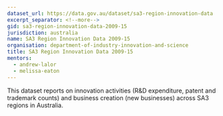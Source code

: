 ```yaml
---
dataset_url: https://data.gov.au/dataset/sa3-region-innovation-data
excerpt_separator: <!--more-->
gid: sa3-region-innovation-data-2009-15
jurisdiction: australia
name: SA3 Region Innovation Data 2009-15
organisation: department-of-industry-innovation-and-science
title: SA3 Region Innovation Data 2009-15
mentors:
  - andrew-lalor
  - melissa-eaton
---
```


This dataset reports on innovation activities (R&D expenditure, patent and trademark counts) and business creation (new businesses) across SA3 regions in Australia.